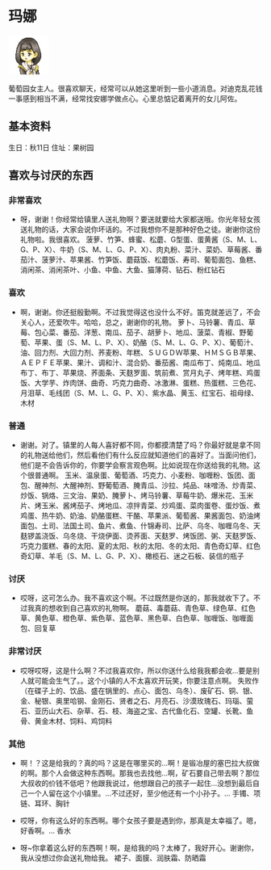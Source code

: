 # 玛娜

![玛娜](玛娜.png)

葡萄园女主人。很喜欢聊天，经常可以从她这里听到一些小道消息。对迪克乱花钱一事感到相当不满，经常找安娜学做点心。心里总惦记着离开的女儿阿佐。

## 基本资料

生日：秋11日
住址：果树园

## 喜欢与讨厌的东西

### 非常喜欢

- 呀，谢谢！你经常给镇里人送礼物啊？要送就要给大家都送哦。你光年轻女孩送礼物的话，大家会说你坏话的。不过我想你不是那种好色之徒。谢谢你这份礼物啦。我很喜欢。
菠萝、竹笋、蜂蜜、松蘑、G型蛋、蛋黄酱（S、M、L、G、P、X）、牛奶（S、M、L、G、P、X）、肉丸粉、菜汁、菜奶、草莓酱、番茄汁、菠萝汁、苹果酱、竹笋饭、蘑菇饭、松蘑饭、寿司、葡萄面包、鱼糕、消闲茶、消闲茶叶、小鱼、中鱼、大鱼、猫薄荷、钻石、粉红钻石

### 喜欢

- 啊，谢谢。你还挺殷勤啊。不过我觉得这也没什么不好。笛克就差远了，不会关心人，还爱吹牛。哈哈，总之，谢谢你的礼物。
萝卜、马铃薯、青瓜、草莓、包心菜、番茄、洋葱、南瓜、茄子、胡萝卜、地瓜、菠菜、青椒、野葡萄、苹果、蛋（S、M、L、P、X）、奶酪（S、M、L、G、P、X）、葡萄汁、油、回力剂、大回力剂、荞麦粉、年糕、ＳＵＧＤＷ苹果、ＨＭＳＧＢ苹果、ＡＥＰＦＥ苹果、果汁、调和汁、混合奶、番茄酱、南瓜布丁、炖南瓜、地瓜布丁、布丁、苹果烧、荞面条、天麸罗面、筑前煮、赏月丸子、烤年糕、鸡蛋饭、大学芋、炸肉饼、曲奇、巧克力曲奇、冰激淋、蛋糕、热蛋糕、三色花、月泪草、毛线团（S、M、L、G、P、X）、紫水晶、黄玉、红宝石、祖母绿、木材

### 普通

- 谢谢。对了。镇里的人每人喜好都不同，你都摸清楚了吗？你最好就是拿不同的礼物送给他们，然后看他们有什么反应就知道他们的喜好了。当面问他们，他们是不会告诉你的，你要学会察言观色啊。比如说现在你送给我的礼物。这个很普通啊。
玉米、温泉蛋、葡萄酒、巧克力、小麦粉、咖喱粉、饭团、面包、醒神剂、大醒神剂、野葡萄酒、腌青瓜、沙拉、炖品、味噌汤、炒青菜、炒饭、锅烙、三文治、果奶、腌萝卜、烤马铃薯、草莓牛奶、爆米花、玉米片、烤玉米、酱烤茄子、烤地瓜、凉拌青菜、炒鸡蛋、菜肉蛋卷、蛋炒饭、煮鸡蛋、热牛奶、奶油、奶酪蛋糕、干酪、苹果派、葡萄酱、果酱面包、奶油烤面包、土司、法国土司、鱼片、煮鱼、什锦寿司、比萨、乌冬、咖喱乌冬、天麸锣盖浇饭、乌冬烧、干烧伊面、烫荞面、天麸罗、烤饭团、粥、天麸罗饭、巧克力蛋糕、春的太阳、夏的太阳、秋的太阳、冬的太阳、青色奇幻草、红色奇幻草、羊毛（S、M、L、G、P、X）、橄榄石、迷之石板、装信的瓶子

### 讨厌

- 哎呀，这可怎么办。我不喜欢这个啊。不过既然是你送的，那我就收下了。不过我真的想收到自己喜欢的礼物啊。
蘑菇、毒蘑菇、青色草、绿色草、红色草、黄色草、橙色草、紫色草、蓝色草、黑色草、白色草、咖喱饭、咖喱面包、回复草

### 非常讨厌

- 哎呀哎呀，这是什么啊？不过我喜欢你，所以你送什么给我我都会收…要是别人就可能会生气了。。这个小镇的人不太喜欢开玩笑，你要注意点啊。
失败作（在碟子上的、饮品、盛在锅里的、点心、面包、乌冬）、废矿石、铜、银、金、秘银、奥里哈钢、金刚石、贤者之石、月亮石、沙漠玫瑰石、玛瑙、萤石、亚历山大石、杂草、石、枝、海盗之宝、古代鱼化石、空罐、长靴、鱼骨、黄金木材、饲料、鸡饲料

### 其他

- 啊！？这是给我的？真的吗？这是在哪里买的…啊！是锻冶屋的塞巴拉大叔做的啊。那个人会做这种东西啊。那我也去找他…啊，矿石要自己带去啊？那位大叔收的价钱不低吧？他跟我说过，他想跟自己的孩子一起住…没想到最后自己一个人留在这个小镇里。…不过还好，至少他还有一个小孙子。…
手镯、项链、耳环、胸针

- 哎呀，你有这么好的东西啊。哪个女孩子要是遇到你，那真是太幸福了。嗯，好香啊。…
香水

- 呀~你拿着这么好的东西啊！啊，是给我的吗？太棒了，我好开心。谢谢你，我从没想过你会送礼物给我。
裙子、面膜、润肤霜、防晒霜
